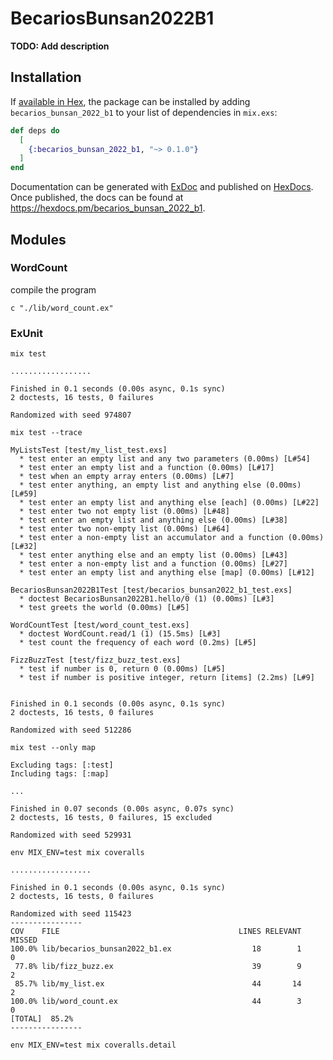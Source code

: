 # BecariosBunsan2022B1

**TODO: Add description**

## Installation

If [available in Hex](https://hex.pm/docs/publish), the package can be installed
by adding `becarios_bunsan_2022_b1` to your list of dependencies in `mix.exs`:

```elixir
def deps do
  [
    {:becarios_bunsan_2022_b1, "~> 0.1.0"}
  ]
end
```

Documentation can be generated with [ExDoc](https://github.com/elixir-lang/ex_doc)
and published on [HexDocs](https://hexdocs.pm). Once published, the docs can
be found at <https://hexdocs.pm/becarios_bunsan_2022_b1>.


## Modules

### WordCount

compile the program
```
c "./lib/word_count.ex"
```


### ExUnit
```
mix test
```

```
..................

Finished in 0.1 seconds (0.00s async, 0.1s sync)
2 doctests, 16 tests, 0 failures

Randomized with seed 974807
```

```
mix test --trace
```

```
MyListsTest [test/my_list_test.exs]
  * test enter an empty list and any two parameters (0.00ms) [L#54]
  * test enter an empty list and a function (0.00ms) [L#17]
  * test when an empty array enters (0.00ms) [L#7]
  * test enter anything, an empty list and anything else (0.00ms) [L#59]
  * test enter an empty list and anything else [each] (0.00ms) [L#22]
  * test enter two not empty list (0.00ms) [L#48]
  * test enter an empty list and anything else (0.00ms) [L#38]
  * test enter two non-empty list (0.00ms) [L#64]
  * test enter a non-empty list an accumulator and a function (0.00ms) [L#32]
  * test enter anything else and an empty list (0.00ms) [L#43]
  * test enter a non-empty list and a function (0.00ms) [L#27]
  * test enter an empty list and anything else [map] (0.00ms) [L#12]

BecariosBunsan2022B1Test [test/becarios_bunsan2022_b1_test.exs]
  * doctest BecariosBunsan2022B1.hello/0 (1) (0.00ms) [L#3]
  * test greets the world (0.00ms) [L#5]

WordCountTest [test/word_count_test.exs]
  * doctest WordCount.read/1 (1) (15.5ms) [L#3]
  * test count the frequency of each word (0.2ms) [L#5]

FizzBuzzTest [test/fizz_buzz_test.exs]
  * test if number is 0, return 0 (0.00ms) [L#5]
  * test if number is positive integer, return [items] (2.2ms) [L#9]


Finished in 0.1 seconds (0.00s async, 0.1s sync)
2 doctests, 16 tests, 0 failures

Randomized with seed 512286
```

```
mix test --only map
```

```
Excluding tags: [:test]
Including tags: [:map]

...

Finished in 0.07 seconds (0.00s async, 0.07s sync)
2 doctests, 16 tests, 0 failures, 15 excluded

Randomized with seed 529931
```


```
env MIX_ENV=test mix coveralls
```

``` 
..................

Finished in 0.1 seconds (0.00s async, 0.1s sync)
2 doctests, 16 tests, 0 failures

Randomized with seed 115423
----------------
COV    FILE                                        LINES RELEVANT   MISSED
100.0% lib/becarios_bunsan2022_b1.ex                  18        1        0
 77.8% lib/fizz_buzz.ex                               39        9        2
 85.7% lib/my_list.ex                                 44       14        2
100.0% lib/word_count.ex                              44        3        0
[TOTAL]  85.2%
----------------

```

```
env MIX_ENV=test mix coveralls.detail
```


